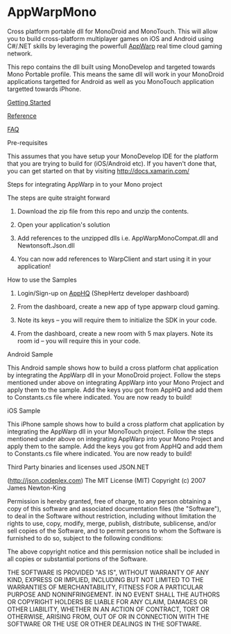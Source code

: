 AppWarpMono
===========

Cross platform portable dll for MonoDroid and MonoTouch. This will allow you to build cross-platform multiplayer games
on iOS and Android using C#/.NET skills by leveraging the powerfull [AppWarp](http://appwarp.shephertz.com) real time
cloud gaming network.

This repo contains the dll built using MonoDevelop and targeted towards Mono Portable profile. 
This means the same dll will work in your MonoDroid applications targetted for Android as well as
you MonoTouch application targetted towards iPhone.

[Getting Started](https://github.com/shephertz/AppWarp_WP7_SDK_DLL/wiki/Getting-Started)

[Reference](https://github.com/shephertz/AppWarp_WP7_SDK_DLL/wiki/Reference)

[FAQ](https://github.com/shephertz/AppWarp_JAVA_SDK_JAR/wiki/FAQ)

Pre-requisites

This assumes that you have setup your MonoDevelop IDE for the platform that you are trying to build for (iOS/Android etc).
If you haven't done that, you can get started on that by visiting http://docs.xamarin.com/


Steps for integrating AppWarp in to your Mono project

The steps are quite straight forward

1. Download the zip file from this repo and unzip the contents.

2. Open your application's solution

3. Add references to the unzipped dlls i.e. AppWarpMonoCompat.dll and Newtonsoft.Json.dll

4. You can now add references to WarpClient and start using it in your application!


How to use the Samples 

1. Login/Sign-up on [AppHQ](https://apphq.shephertz.com/register?appwarp=true) (ShepHertz developer dashboard)

2. From the dashboard, create a new app of type appwarp cloud gaming.

3. Note its keys – you will require them to initialize the SDK in your code.

4. From the dashboard, create a new room with 5 max players. Note its room id – you will require this in your code.


Android Sample

This Android sample shows how to build a cross platform chat application by integrating the AppWarp dll in your MonoDroid project. 
Follow the steps mentioned under above on integrating AppWarp into your Mono Project and apply them to the sample. 
Add the keys you got from AppHQ and add them to Constants.cs file where indicated. You are now ready to build!

iOS Sample

This iPhone sample shows how to build a cross platform chat application by integrating the AppWarp dll in your MonoTouch project. 
Follow the steps mentioned under above on integrating AppWarp into your Mono Project and apply them to the sample. 
Add the keys you got from AppHQ and add them to Constants.cs file where indicated. You are now ready to build!


Third Party binaries and licenses used
JSON.NET

(http://json.codeplex.com) The MIT License (MIT) Copyright (c) 2007 James Newton-King

Permission is hereby granted, free of charge, to any person obtaining a copy of this software and associated documentation files (the "Software"), to deal in the Software without restriction, including without limitation the rights to use, copy, modify, merge, publish, distribute, sublicense, and/or sell copies of the Software, and to permit persons to whom the Software is furnished to do so, subject to the following conditions:

The above copyright notice and this permission notice shall be included in all copies or substantial portions of the Software.

THE SOFTWARE IS PROVIDED "AS IS", WITHOUT WARRANTY OF ANY KIND, EXPRESS OR IMPLIED, INCLUDING BUT NOT LIMITED TO THE WARRANTIES OF MERCHANTABILITY, FITNESS FOR A PARTICULAR PURPOSE AND NONINFRINGEMENT. IN NO EVENT SHALL THE AUTHORS OR COPYRIGHT HOLDERS BE LIABLE FOR ANY CLAIM, DAMAGES OR OTHER LIABILITY, WHETHER IN AN ACTION OF CONTRACT, TORT OR OTHERWISE, ARISING FROM, OUT OF OR IN CONNECTION WITH THE SOFTWARE OR THE USE OR OTHER DEALINGS IN THE SOFTWARE.

